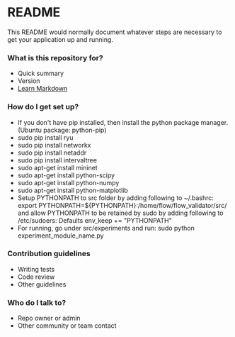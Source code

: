 # README #

This README would normally document whatever steps are necessary to get your application up and running.

### What is this repository for? ###

* Quick summary
* Version
* [Learn Markdown](https://bitbucket.org/tutorials/markdowndemo)

### How do I get set up? ###

* If you don't have pip installed, then install the python package manager. (Ubuntu package: python-pip)
* sudo pip install ryu
* sudo pip install networkx
* sudo pip install netaddr
* sudo pip install intervaltree
* sudo apt-get install mininet
* sudo apt-get install python-scipy
* sudo apt-get install python-numpy
* sudo apt-get install python-matplotlib
* Setup PYTHONPATH to src folder by adding following to ~/.bashrc: export PYTHONPATH=${PYTHONPATH}:/home/flow/flow_validator/src/ and allow PYTHONPATH to be retained by sudo by adding following to /etc/sudoers: Defaults env_keep += "PYTHONPATH"
* For running, go under src/experiments and run: sudo python experiment_module_name.py

### Contribution guidelines ###

* Writing tests
* Code review
* Other guidelines

### Who do I talk to? ###

* Repo owner or admin
* Other community or team contact